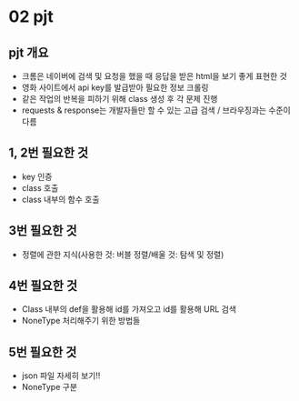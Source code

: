 # 02 pjt
## pjt 개요
- 크롬은 네이버에 검색 및 요청을 했을 때 응답을 받은 html을 보기 좋게 표현한 것
- 영화 사이트에서 api key를 발급받아 필요한 정보 크롤링
- 같은 작업의 반복을 피하기 위해 class 생성 후 각 문제 진행
- requests & response는 개발자들만 할 수 있는 고급 검색 / 브라우징과는 수준이 다름

## 1, 2번 필요한 것
- key 인증
- class 호출
- class 내부의 함수 호출

## 3번 필요한 것
- 정렬에 관한 지식(사용한 것: 버블 정렬/배울 것: 탐색 및 정렬)

## 4번 필요한 것
- Class 내부의 def을 활용해 id를 가져오고 id를 활용해 URL 검색
- NoneType 처리해주기 위한 방법들

## 5번 필요한 것
- json 파일 자세히 보기!!
- NoneType 구분
